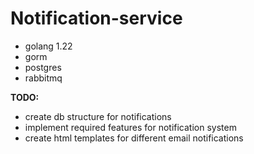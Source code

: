 # Notification-service

- golang 1.22
- gorm
- postgres
- rabbitmq

**TODO:**

- create db structure for notifications
- implement required features for notification system
- create html templates for different email notifications
